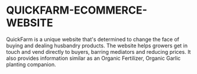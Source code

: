 # QUICKFARM-ECOMMERCE-WEBSITE
QuickFarm is a unique website that's determined to change the face of buying and dealing    husbandry products. The website helps  growers get in touch and  vend directly to buyers,   barring  mediators and reducing prices.   It also provides information  similar as an Organic Fertilizer, Organic Garlic planting   companion. 
